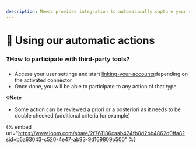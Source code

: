 ```yaml
---
description: Meeds provides integration to automatically capture your contribution
---
```


# 🔌 Using our automatic actions

### ❓**How to participate with third-party tools?** <a href="#comment-participer-avec-des-outils-tiers" id="comment-participer-avec-des-outils-tiers"></a>

* Access your user settings and start [linking-your-accounts](../setting-up-your-account/linking-your-accounts/ "mention")depending on the activated connector&#x20;
* Once done, you will be able to participate to any action of that type

**💡Note**

* Some action can be reviewed a priori or a posteriori as it needs to be double checked (additional criteria for example)



{% embed url="https://www.loom.com/share/2f761186caab424fb0d2bb4862d0ffa8?sid=b5a63043-c520-4e47-ab93-9d169809b500" %}
